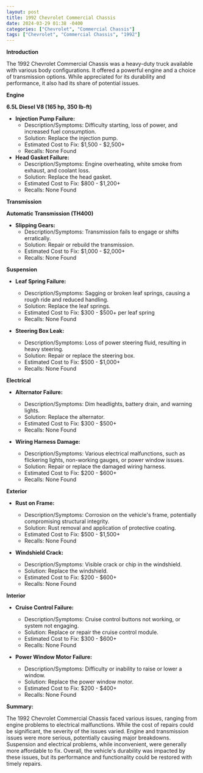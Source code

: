 ```yaml
---
layout: post
title: 1992 Chevrolet Commercial Chassis
date: 2024-03-29 01:38 -0400
categories: ["Chevrolet", "Commercial Chassis"]
tags: ["Chevrolet", "Commercial Chassis", "1992"]
---
```

**Introduction**

The 1992 Chevrolet Commercial Chassis was a heavy-duty truck available with various body configurations. It offered a powerful engine and a choice of transmission options. While appreciated for its durability and performance, it also had its share of potential issues.

**Engine**

**6.5L Diesel V8 (165 hp, 350 lb-ft)**

* **Injection Pump Failure:**
    * Description/Symptoms: Difficulty starting, loss of power, and increased fuel consumption.
    * Solution: Replace the injection pump.
    * Estimated Cost to Fix: $1,500 - $2,500+
    * Recalls: None Found
* **Head Gasket Failure:**
    * Description/Symptoms: Engine overheating, white smoke from exhaust, and coolant loss.
    * Solution: Replace the head gasket.
    * Estimated Cost to Fix: $800 - $1,200+
    * Recalls: None Found

**Transmission**

**Automatic Transmission (TH400)**

* **Slipping Gears:**
    * Description/Symptoms: Transmission fails to engage or shifts erratically.
    * Solution: Repair or rebuild the transmission.
    * Estimated Cost to Fix: $1,000 - $2,000+
    * Recalls: None Found

**Suspension**

* **Leaf Spring Failure:**
    * Description/Symptoms: Sagging or broken leaf springs, causing a rough ride and reduced handling.
    * Solution: Replace the leaf springs.
    * Estimated Cost to Fix: $300 - $500+ per leaf spring
    * Recalls: None Found

* **Steering Box Leak:**
    * Description/Symptoms: Loss of power steering fluid, resulting in heavy steering.
    * Solution: Repair or replace the steering box.
    * Estimated Cost to Fix: $500 - $1,000+
    * Recalls: None Found

**Electrical**

* **Alternator Failure:**
    * Description/Symptoms: Dim headlights, battery drain, and warning lights.
    * Solution: Replace the alternator.
    * Estimated Cost to Fix: $300 - $500+
    * Recalls: None Found

* **Wiring Harness Damage:**
    * Description/Symptoms: Various electrical malfunctions, such as flickering lights, non-working gauges, or power window issues.
    * Solution: Repair or replace the damaged wiring harness.
    * Estimated Cost to Fix: $200 - $600+
    * Recalls: None Found

**Exterior**

* **Rust on Frame:**
    * Description/Symptoms: Corrosion on the vehicle's frame, potentially compromising structural integrity.
    * Solution: Rust removal and application of protective coating.
    * Estimated Cost to Fix: $500 - $1,500+
    * Recalls: None Found

* **Windshield Crack:**
    * Description/Symptoms: Visible crack or chip in the windshield.
    * Solution: Replace the windshield.
    * Estimated Cost to Fix: $200 - $600+
    * Recalls: None Found

**Interior**

* **Cruise Control Failure:**
    * Description/Symptoms: Cruise control buttons not working, or system not engaging.
    * Solution: Replace or repair the cruise control module.
    * Estimated Cost to Fix: $300 - $600+
    * Recalls: None Found

* **Power Window Motor Failure:**
    * Description/Symptoms: Difficulty or inability to raise or lower a window.
    * Solution: Replace the power window motor.
    * Estimated Cost to Fix: $200 - $400+
    * Recalls: None Found

**Summary:**

The 1992 Chevrolet Commercial Chassis faced various issues, ranging from engine problems to electrical malfunctions. While the cost of repairs could be significant, the severity of the issues varied. Engine and transmission issues were more serious, potentially causing major breakdowns. Suspension and electrical problems, while inconvenient, were generally more affordable to fix. Overall, the vehicle's durability was impacted by these issues, but its performance and functionality could be restored with timely repairs.
